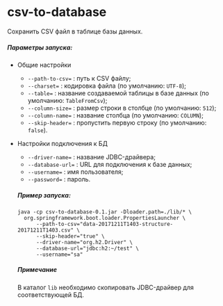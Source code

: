 # csv-to-database
Сохранить CSV файл в таблице базы данных.

##### Параметры запуска:

- Общие настройки
  - ```--path-to-csv=``` : путь к CSV файлу;
  - ```--charset=``` : кодировка файла (по умолчанию: ```UTF-8```);
  - ```--table=``` : название создаваемой таблицы в базе данных (по умолчанию: ```TableFromCsv```);
  - ```--column-size=``` : размер строки в столбце (по умолчанию: ```512```);
  - ```--column-name=``` : название столбца (по умолчанию: ```COLUMN```);
  - ```--skip-header=``` : пропустить первую строку (по умолчанию: ```false```).

- Настройки подключения к БД
  - ```--driver-name=``` : название JDBC-драйвера;
  - ```--database-url=``` : URL для подключения к базе данных;
  - ```--username=``` : имя пользователя;
  - ```--password=``` : пароль.
  
  ##### Пример запуска:
  
  ```
  java -cp csv-to-database-0.1.jar -Dloader.path=./lib/* \
    org.springframework.boot.loader.PropertiesLauncher \
        --path-to-csv="data-20171211T1403-structure-20171211T1403.csv" \
        --skip-header="true" \
        --driver-name="org.h2.Driver" \
        --database-url="jdbc:h2:~/test" \
        --username="sa"
  ```
  
  ##### Примечание
  В каталог ```lib``` необходимо скопировать JDBC-драйвер для соответствующей БД.
  